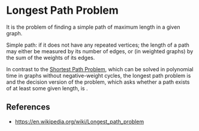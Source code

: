 # Longest Path Problem
It is the problem of finding a simple path of maximum length in a given graph. 

Simple path: if it does not have any repeated vertices; the length of a path may either be measured by its number of edges, or (in weighted graphs) by the sum of the weights of its edges. 

In contrast to the [Shortest Path Problem](Notes/Shortest%20Path%20Problem.md), which can be solved in polynomial time in graphs without negative-weight cycles, the longest path problem is [](Notes/P%20and%20NP%20Problems.md#NP%20Hard%20Problems%7CNP-Hard) and the decision version of the problem, which asks whether a path exists of at least some given length, is [](Notes/P%20and%20NP%20Problems.md#NP%20Complete%20Problems%7CNP-complete).


## References
- https://en.wikipedia.org/wiki/Longest_path_problem
